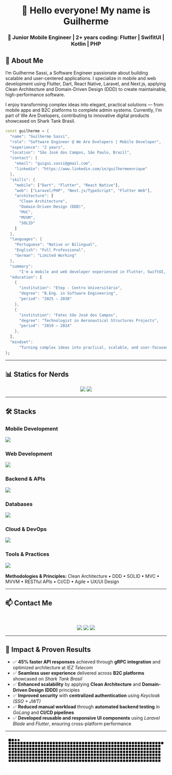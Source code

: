 <h1 align="center">👋 Hello everyone! My name is Guilherme </h1>

<h3 align="center">🚀 Junior Mobile Engineer | 2+ years coding: Flutter | SwifitUI | Kotlin | PHP </h3>

## 💬 **About Me**

I’m Guilherme Sassi, a Software Engineer passionate about building scalable and user-centered applications.
I specialize in mobile and web development using Flutter, Dart, React Native, Laravel, and Next.js, applying Clean Architecture and Domain-Driven Design (DDD) to create maintainable, high-performance software.

I enjoy transforming complex ideas into elegant, practical solutions — from mobile apps and B2C platforms to complete admin systems.
Currently, I’m part of We Are Dvelopers, contributing to innovative digital products showcased on Shark Tank Brasil.

```dart
const guilherme = {
  "name": "Guilherme Sassi",
  "role": "Software Engineer @ We Are Dvelopers | Mobile Developer",
  "experience": "2 years",
  "location": "São José dos Campos, São Paulo, Brazil",
  "contact": {
    "email": "guigui.sassi@gmail.com",
    "linkedin": "https://www.linkedin.com/in/guilhermeenrique"
  },
  "skills": {
    "mobile": ["Dart", "Flutter", "React Native"],
    "web": ["Laravel/PHP", "Next.js/TypeScript", "Flutter Web"],
    "architecture": [
      "Clean Architecture",
      "Domain-Driven Design (DDD)",
      "MVC",
      "MVVM",
      "SOLID"
    ]
  },
  "languages": {
    "Portuguese": "Native or Bilingual",
    "English": "Full Professional",
    "German": "Limited Working"
  },
  "summary":
      "I'm a mobile and web developer experienced in Flutter, SwiftUI, Kotlin, Laravel, and Next.js, building scalable applications with clean, maintainable code. I apply Clean Architecture, DDD, and SOLID principles to deliver robust software solutions.",
  "education": [
    {
      "institution": "Etep - Centro Universitário",
      "degree": "B.Eng. in Software Engineering",
      "period": "2025 – 2030"
    },
    {
      "institution": "Fatec São José dos Campos",
      "degree": "Technologist in Aeronautical Structures Projects",
      "period": "2019 – 2024"
    },
  ],
  "mindset":
      "Turning complex ideas into practical, scalable, and user-focused solutions."
};
```
---
## 📊 **Statics for Nerds**

<div align="center">
  <img height="180em" src="https://github-readme-stats.vercel.app/api?username=GuiRuizz&show_icons=true&theme=radical"/>
  <img height="180em" src="https://github-readme-stats.vercel.app/api/top-langs/?username=GuiRuizz&layout=compact&langs_count=4&theme=radical"/>
</div>

---
## 🛠️ **Stacks**

### **Mobile Development**
<div align="left"> <img src="https://skillicons.dev/icons?i=react,flutter,dart" /> </div>

### **Web Development**
<div align="left"> <img src="https://skillicons.dev/icons?i=php,laravel,nextjs" /> </div>

### **Backend & APIs**
<div align="left"> <img src="https://skillicons.dev/icons?i=go,postman,nodejs" /> </div>

### **Databases**
<div align="left"> <img src="https://skillicons.dev/icons?i=postgresql,mysql,supabase" /> </div>

### **Cloud & DevOps**
<div align="left"> <img src="https://skillicons.dev/icons?i=docker,github,git" /> </div>

### **Tools & Practices**
<div align="left"> <img src="https://skillicons.dev/icons?i=vscode,figma,linux" /> </div>


**Methodologies & Principles:** Clean Architecture • DDD • SOLID • MVC • MVVM • RESTful APIs • CI/CD • Agile • UX/UI Design

---
## 📫 **Contact Me**

<div align="center"> </br>

  <a href="https://instagram.com/gui.ruizz" target="_blank"><img src="https://img.shields.io/badge/-Instagram-%23E4405F?style=for-the-badge&logo=instagram&logoColor=white" target="_blank"></a>
  <a href = "guilhermesassicontact@gmail.com"><img src="https://img.shields.io/badge/-Gmail-%23333?style=for-the-badge&logo=gmail&logoColor=white" target="_blank"></a>
  <a href="https://www.linkedin.com/in/guilhermeenrique/gm" target="_blank"><img src="https://img.shields.io/badge/-LinkedIn-%230077B5?style=for-the-badge&logo=linkedin&logoColor=white" target="_blank"></a> 
  
</div>

---

## 🌟 **Impact & Proven Results**

- ✅ **45% faster API responses** achieved through **gRPC integration** and optimized architecture at *IEZ Telecom*  
- ✅ **Seamless user experience** delivered across **B2C platforms** showcased on *Shark Tank Brasil*  
- ✅ **Enhanced scalability** by applying **Clean Architecture** and **Domain-Driven Design (DDD)** principles  
- ✅ **Improved security** with **centralized authentication** using *Keycloak (SSO + JWT)*  
- ✅ **Reduced manual workload** through **automated backend testing** in *GoLang* and **CI/CD pipelines**  
- ✅ **Developed reusable and responsive UI components** using *Laravel Blade* and *Flutter*, ensuring cross-platform performance  

---


<picture>
  <source media="(prefers-color-scheme: dark)" srcset="https://github.com/GuiRuizz/GuiRuizz/blob/output/github-contribution-grid-snake-dark.svg" />
  <img alt="Snake animation" src="https://github.com/GuiRuizz/GuiRuizz/blob/output/github-contribution-grid-snake.svg" />
</picture>





